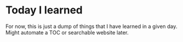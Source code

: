 # Today I learned

For now, this is just a dump of things that I have learned in a given day. Might automate a TOC or searchable website later.
